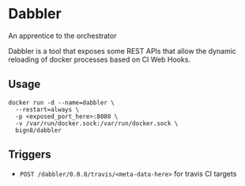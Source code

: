 # Dabbler
An apprentice to the orchestrator

Dabbler is a tool that exposes some REST APIs that allow the dynamic reloading of docker processes based on CI Web Hooks.

## Usage
```
docker run -d --name=dabbler \
  --restart=always \
  -p <exposed_port_here>:8080 \
  -v /var/run/docker.sock:/var/run/docker.sock \
  bign8/dabbler
```

## Triggers

* `POST /dabbler/0.0.0/travis/<meta-data-here>` for travis CI targets
